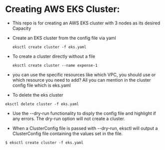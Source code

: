 # Creating AWS EKS Cluster:
* This repo is for creating an AWS EKS cluster with 3 nodes as its desired Capacity
* Create an EKS cluster from the config file via yaml
  ```
  eksctl create cluster -f eks.yaml
  ```
* To create a cluster directly without a file
  ```
  eksctl create cluster --name expense-1

* you can use the specific resources like which VPC, you should use or which resource you need to add? All you can mention in the cluster config file which is eks.yaml

* To delete the eks cluster
```
eksctl delete cluster -f eks.yaml
```
* Use the --dry-run functionality to disply the config file and highlight if any errors. The dry-run option will not create a cluster.

* When a ClusterConfig file is passed with --dry-run, eksctl will output a ClusterConfig file containing the values set in the file.
```
$ eksctl create cluster -f eks.yaml
```